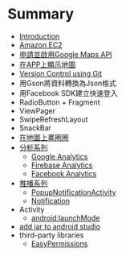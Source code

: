 # Summary

* [Introduction](README.md)
* [Amazon EC2](amazon_ec2.md)
* [申請並啟用Google Maps API](apply_google_api_key.md)
* [在APP上顯示地圖](using_google_maps_api_to_show_map.md)
* [Version Control using Git](version_control_using_git.md)
* 用Gson將資料轉換為Json格式
* 用Facebook SDK建立快速登入
* RadioButton + Fragment
* ViewPager
* SwipeRefreshLayout
* SnackBar
* [在地圖上畫圈圈](zai_di_tu_shang_hua_quan_quan.md)
* [分析系列](分析系列.md)
  * [Google Analytics](google-analytics.md)
  * [Firebase Analytics](firebase-analytics.md)
  * [Facebook Analytics](facebook-analytics.md)
* [推播系列](推播系列.md)
  * [PopupNotificationActivity](popupnotificationactivity.md)
  * [Notification](notification.md)
* Activity
  * [android:launchMode](androidlaunchmode.md)
* [add jar to android studio](add-jar-to-android-studio.md)
* third-party libraries
  * [EasyPermissions](easypermissions.md)

